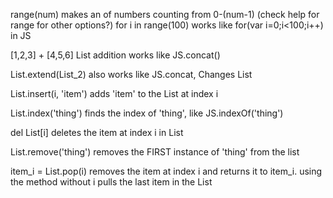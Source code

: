 range(num)
	makes an of numbers counting from 0-(num-1)
	(check help for range for other options?)
for i in range(100)
	works like for(var i=0;i<100;i++) in JS

[1,2,3] + [4,5,6]
	List addition works like JS.concat()

List.extend(List_2)
	also works like JS.concat, Changes List

List.insert(i, 'item')
	adds 'item' to the List at index i

List.index('thing')
	finds the index of 'thing', like JS.indexOf('thing')

del List[i]
	deletes the item at index i in List

List.remove('thing')
	removes the FIRST instance of 'thing' from the list

item_i = List.pop(i)
	removes the item at index i and returns it to item_i. using the method without i pulls the last item in the List